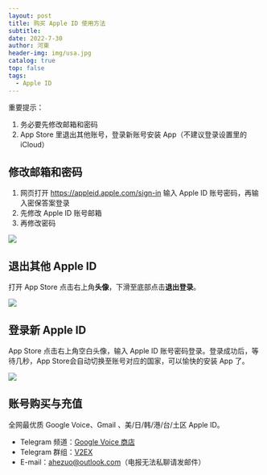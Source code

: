 ```yaml
---
layout: post
title: 购买 Apple ID 使用方法
subtitle: 
date: 2022-7-30
author: 河東
header-img: img/usa.jpg
catalog: true
top: false
tags:
  - Apple ID
---
```


重要提示：
1. 务必要先修改邮箱和密码
2. App Store 里退出其他账号，登录新账号安装 App（不建议登录设置里的 iCloud）

## 修改邮箱和密码
1. 网页打开 <https://appleid.apple.com/sign-in> 输入 Apple ID 账号密码，再输入密保答案登录
2. 先修改 Apple ID 账号邮箱
3. 再修改密码

![](https://i.imgur.com/oX6Uo8v.png)




## 退出其他 Apple ID

打开 App Store 点击右上角**头像**，下滑至底部点击**退出登录**。

![](https://i.imgur.com/yUU2nmv.jpg)

## 登录新 Apple ID

App Store 点击右上角空白头像，输入 Apple ID 账号密码登录。登录成功后，等待几秒，App Store会自动切换至账号对应的国家，可以愉快的安装 App 了。

![](https://i.imgur.com/7NNJM5f.jpg)




## 账号购买与充值
全网最优质 Google Voice、Gmail 、美/日/韩/港/台/土区 Apple ID。

- Telegram 频道：[Google Voice 商店](https://t.me/GVStore)
- Telegram 群组：[V2EX](https://t.me/V2EXPro)
- E-mail：<ahezuo@outlook.com>（电报无法私聊请发邮件）